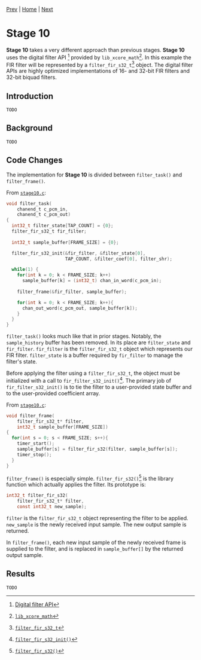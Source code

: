 
[Prev](stage9.md) | [Home](../intro.md) | [Next](stage11.md)

# Stage 10

**Stage 10** takes a very different approach than previous stages. **Stage 10**
uses the digital filter API [^1] provided by `lib_xcore_math`[^2]. In this
example the FIR filter will be represented by a `filter_fir_s32_t`[^3] object.
The digital filter APIs are highly optimized implementations of 16- and 32-bit
FIR filters and 32-bit biquad filters.

## Introduction

```
TODO
```

## Background

```
TODO
```

## Code Changes

The implementation for **Stage 10** is divided between `filter_task()` and 
`filter_frame()`.

From [`stage10.c`](stage10.c):
```c
void filter_task(
    chanend_t c_pcm_in, 
    chanend_t c_pcm_out)
{
  int32_t filter_state[TAP_COUNT] = {0};
  filter_fir_s32_t fir_filter;
  
  int32_t sample_buffer[FRAME_SIZE] = {0};

  filter_fir_s32_init(&fir_filter, &filter_state[0], 
                      TAP_COUNT, &filter_coef[0], filter_shr);

  while(1) {
    for(int k = 0; k < FRAME_SIZE; k++)
      sample_buffer[k] = (int32_t) chan_in_word(c_pcm_in);
    
    filter_frame(&fir_filter, sample_buffer);

    for(int k = 0; k < FRAME_SIZE; k++){
      chan_out_word(c_pcm_out, sample_buffer[k]);
    }
  }
}
```

`filter_task()` looks much like that in prior stages. Notably, the
`sample_history` buffer has been removed. In its place are `filter_state` and
`fir_filter`. `fir_filter` is the `filter_fir_s32_t` object which represents our
FIR filter. `filter_state` is a buffer required by `fir_filter` to manage the
filter's state.

Before applying the filter using a `filter_fir_s32_t`, the object must be
initialized with a call to `fir_filter_s32_init()`[^4]. The primary job of
`fir_filter_s32_init()` is to tie the filter to a user-provided state buffer and
to the user-provided coefficient array.

From [`stage10.c`](stage10.c):
```c
void filter_frame(
    filter_fir_s32_t* filter,
    int32_t sample_buffer[FRAME_SIZE])
{
  for(int s = 0; s < FRAME_SIZE; s++){
    timer_start();
    sample_buffer[s] = filter_fir_s32(filter, sample_buffer[s]);
    timer_stop();
  }
}
```

`filter_frame()` is especially simple. `filter_fir_s32()`[^5] is the library function which actually applies the filter. Its prototype is:

```c
int32_t filter_fir_s32(
    filter_fir_s32_t* filter,
    const int32_t new_sample);
```

`filter` is the `filter_fir_s32_t` object representing the filter to be applied.
`new_sample` is the newly received input sample. The new output sample is
returned.

In `filter_frame()`, each new input sample of the newly received frame is
supplied to the filter, and is replaced in `sample_buffer[]` by the returned
output sample.

## Results

```
TODO
```

[^1]: [Digital filter API](https://github.com/xmos/lib_xcore_math/blob/v2.1.1/lib_xcore_math/api/xmath/filter.h)
[^2]: [`lib_xcore_math`](https://github.com/xmos/lib_xcore_math)
[^3]: [`filter_fir_s32_t`](https://github.com/xmos/lib_xcore_math/blob/v2.1.1/lib_xcore_math/api/xmath/filter.h#L19-L275)
[^4]: [`filter_fir_s32_init()`](https://github.com/xmos/lib_xcore_math/blob/v2.1.1/lib_xcore_math/api/xmath/filter.h#L278-L307)
[^5]: [`filter_fir_s32()`](https://github.com/xmos/lib_xcore_math/blob/v2.1.1/lib_xcore_math/api/xmath/filter.h#L329-L350)